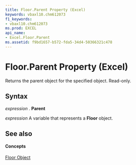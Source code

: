 ```yaml
---
title: Floor.Parent Property (Excel)
keywords: vbaxl10.chm612073
f1_keywords:
- vbaxl10.chm612073
ms.prod: EXCEL
api_name:
- Excel.Floor.Parent
ms.assetid: f9bd1657-b572-fda5-34d4-50366321c478
---
```



# Floor.Parent Property (Excel)

Returns the parent object for the specified object. Read-only.


## Syntax

 _expression_ . **Parent**

 _expression_ A variable that represents a **Floor** object.


## See also


#### Concepts


[Floor Object](floor-object-excel.md)

